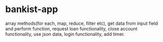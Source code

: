# bankist-app
array methods(for each, map, reduce, filter etc), get data from input field and perform function, request loan functionality, close account functionality, use json data, login functionality, add timer.
